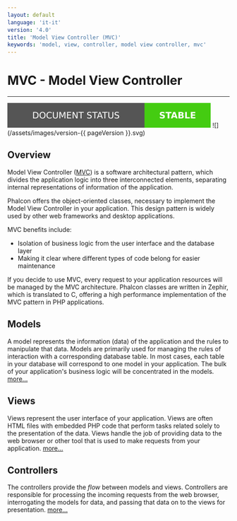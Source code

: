 ```yaml
---
layout: default
language: 'it-it'
version: '4.0'
title: 'Model View Controller (MVC)'
keywords: 'model, view, controller, model view controller, mvc'
---
```


# MVC - Model View Controller

* * *

![](/assets/images/document-status-stable-success.svg) ![](/assets/images/version-{{ pageVersion }}.svg)

## Overview

Model View Controller ([MVC](https://en.wikipedia.org/wiki/Model–view–controller)) is a software architectural pattern, which divides the application logic into three interconnected elements, separating internal representations of information of the application.

Phalcon offers the object-oriented classes, necessary to implement the Model View Controller in your application. This design pattern is widely used by other web frameworks and desktop applications.

MVC benefits include:

* Isolation of business logic from the user interface and the database layer
* Making it clear where different types of code belong for easier maintenance

If you decide to use MVC, every request to your application resources will be managed by the MVC architecture. Phalcon classes are written in Zephir, which is translated to C, offering a high performance implementation of the MVC pattern in PHP applications.

## Models

A model represents the information (data) of the application and the rules to manipulate that data. Models are primarily used for managing the rules of interaction with a corresponding database table. In most cases, each table in your database will correspond to one model in your application. The bulk of your application's business logic will be concentrated in the models. [more...](db-models)

## Views

Views represent the user interface of your application. Views are often HTML files with embedded PHP code that perform tasks related solely to the presentation of the data. Views handle the job of providing data to the web browser or other tool that is used to make requests from your application. [more...](views)

## Controllers

The controllers provide the *flow* between models and views. Controllers are responsible for processing the incoming requests from the web browser, interrogating the models for data, and passing that data on to the views for presentation. [more...](controllers)
